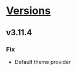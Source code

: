 # [Versions](https://github.com/Tracktor/design-system/releases)

## v3.11.4
### Fix
- Default theme provider 
